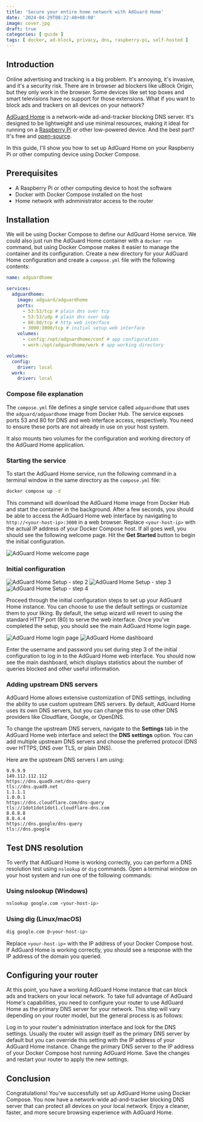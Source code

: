 ```yaml
---
title: 'Secure your entire home network with AdGuard Home'
date: '2024-04-29T08:22:40+08:00'
image: cover.jpg
draft: true
categories: [ guide ]
tags: [ docker, ad-block, privacy, dns, raspberry-pi, self-hosted ]
---
```


## Introduction

Online advertising and tracking is a big problem. It's annoying, it's invasive, and it's a security risk. There are in browser ad blockers like uBlock Origin, but they only work in the browser. Some devices like set top boxes and smart televisions have no support for those extensions. What if you want to block ads and trackers on all devices on your network?

[AdGuard Home](https://adguard.com/en/adguard-home/overview.html) is a network-wide ad-and-tracker blocking DNS server. It's designed to be lightweight and use minimal resources, making it ideal for running on a [Raspberry Pi](https://www.raspberrypi.org/) or other low-powered device. And the best part? It's free and [open-source](https://github.com/AdguardTeam/AdGuardHome).

In this guide, I'll show you how to set up AdGuard Home on your Raspberry Pi or other computing device using Docker Compose.

## Prerequisites

- A Raspberry Pi or other computing device to host the software
- Docker with Docker Compose installed on the host
- Home network with adnministrator access to the router

## Installation

We will be using Docker Compose to define our AdGuard Home service. We could also just run the AdGuard Home container with a `docker run` command, but using Docker Compose makes it easier to manage the container and its configuration. Create a new directory for your AdGuard Home configuration and create a `compose.yml` file with the following contents:

```yaml
name: adguardhome

services:
  adguardhome:
    image: adguard/adguardhome
    ports:
      - 53:53/tcp # plain dns over tcp
      - 53:53/udp # plain dns over udp
      - 80:80/tcp # http web interface
      - 3000:3000/tcp # initial setup web interface
    volumes:
      - config:/opt/adguardhome/conf # app configuration
      - work:/opt/adguardhome/work # app working directory

volumes:
  config:
    driver: local
  work:
    driver: local
```

### Compose file explanation

The `compose.yml` file defines a single service called `adguardhome` that uses the `adguard/adguardhome` image from Docker Hub. The service exposes ports 53 and 80 for DNS and web interface access, respectively. You need to ensure these ports are not already in use on your host system.

It also mounts two volumes for the configuration and working directory of the AdGuard Home application.

### Starting the service

To start the AdGuard Home service, run the following command in a terminal window in the same directory as the `compose.yml` file:

```bash
docker compose up -d
```

This command will download the AdGuard Home image from Docker Hub and start the container in the background. After a few seconds, you should be able to access the AdGuard Home web interface by navigating to `http://<your-host-ip>:3000` in a web browser. Replace `<your-host-ip>` with the actual IP address of your Docker Compose host. If all goes well, you should see the following welcome page. Hit the **Get Started** button to begin the initial configuration.

![AdGuard Home welcome page](setup-images/step1.png)

### Initial configuration

![AdGuard Home Setup - step 2](setup-images/step2.png)
![AdGuard Home Setup - step 3](setup-images/step3.png)
![AdGuard Home Setup - step 4](setup-images/step4.png)

Proceed through the initial configuration steps to set up your AdGuard Home instance. You can choose to use the default settings or customize them to your liking. By default, the setup wizard will revert to using the standard HTTP port (80) to serve the web interface. Once you've completed the setup, you should see the main AdGuard Home login page.

![AdGuard Home login page](main-images/login.png)
![AdGuard Home dashboard](main-images/dashboard.png)

Enter the username and password you set during step 3 of the initial configuration to log in to the AdGuard Home web interface. You should now see the main dashboard, which displays statistics about the number of queries blocked and other useful information.

### Adding upstream DNS servers

AdGuard Home allows extensive customization of DNS settings, including the ability to use custom upstream DNS servers. By default, AdGuard Home uses its own DNS servers, but you can change this to use other DNS providers like Cloudflare, Google, or OpenDNS.

To change the upstream DNS servers, navigate to the **Settings** tab in the AdGuard Home web interface and select the **DNS settings** option. You can add multiple upstream DNS servers and choose the preferred protocol (DNS over HTTPS, DNS over TLS, or plain DNS).

Here are the upstream DNS servers I am using:
```
9.9.9.9
149.112.112.112
https://dns.quad9.net/dns-query
tls://dns.quad9.net
1.1.1.1
1.0.0.1
https://dns.cloudflare.com/dns-query
tls://1dot1dot1dot1.cloudflare-dns.com
8.8.8.8
8.8.4.4
https://dns.google/dns-query
tls://dns.google
```

## Test DNS resolution

To verify that AdGuard Home is working correctly, you can perform a DNS resolution test using `nslookup` or `dig` commands. Open a terminal window on your host system and run one of the following commands:

### Using nslookup (Windows)
```bash
nslookup google.com <your-host-ip>
```

### Using dig (Linux/macOS)
```bash
dig google.com @<your-host-ip>
```

Replace `<your-host-ip>` with the IP address of your Docker Compose host. If AdGuard Home is working correctly, you should see a response with the IP address of the domain you queried.

## Configuring your router

At this point, you have a working AdGuard Home instance that can block ads and trackers on your local network. To take full advantage of AdGuard Home's capabilities, you need to configure your router to use AdGuard Home as the primary DNS server for your network. This step will vary depending on your router model, but the general process is as follows:

Log in to your router's administration interface and look for the DNS settings. Usually the router will assign itself as the primary DNS server by default but you can override this setting with the IP address of your AdGuard Home instance. Change the primary DNS server to the IP address of your Docker Compose host running AdGuard Home. Save the changes and restart your router to apply the new settings.

## Conclusion

Congratulations! You've successfully set up AdGuard Home using Docker Compose. You now have a network-wide ad-and-tracker blocking DNS server that can protect all devices on your local network. Enjoy a cleaner, faster, and more secure browsing experience with AdGuard Home.

